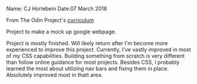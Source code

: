 Name: CJ Horlebein
Date:07 March 2018

From The Odin Project's [curriculum](http://www.theodinproject.com/courses/web-development-101/lessons/html-css)

Project to make a mock up google webpage.

Project is mostly finished. Will likely return after I'm become more experienced to improve this project. Currently, I've vastly improved in most of my CSS capabilities. Building something from scratch is very different than follow online guidance for most projects. Besides CSS, I probably learned the most about utilizing nav bars and fixing them in place. Absolutely improved most in thatt area. 